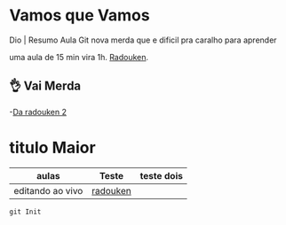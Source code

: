  # Vamos que Vamos
 Dio | Resumo Aula Git nova merda que e dificil pra caralho para aprender

uma aula de 15 min vira 1h.
[Radouken](https://www.youtube.com/watch?v=y1x6dUofnl8&ab_channel=Irm%C3%A3osPiologo).

 ## 👌 Vai Merda
 -[Da radouken 2](https://www.youtube.com/watch?v=y1x6dUofnl8&ab_channel=Irm%C3%A3osPiologo)

 # titulo Maior

 | aulas | Teste | teste dois |
 |-------|-------|------------|
 | editando ao vivo | [radouken](https://www.youtube.com/watch?v=y1x6dUofnl8&ab_channel=Irm%C3%A3osPiologo)

 ````
 git Init
 ``````
